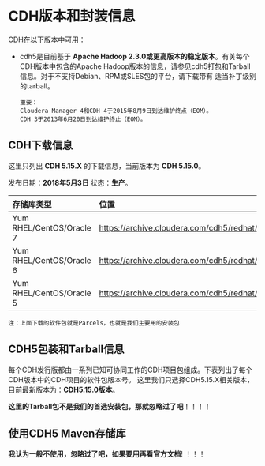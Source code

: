 CDH版本和封装信息
================================================================================
CDH在以下版本中可用：
+ cdh5是目前基于 **Apache Hadoop 2.3.0或更高版本的稳定版本**。有关每个CDH版本中包含的Apache
Hadoop版本的信息，请参见cdh5打包和Tarball信息。对于不支持Debian、RPM或SLES包的平台，请下载带有
适当补丁级别的tarball。
    ```
    重要：
    Cloudera Manager 4和CDH 4于2015年8月9日到达维护终点（EOM）。
    CDH 3于2013年6月20日到达维护终止（EOM）。
    ```

## CDH下载信息
这里只列出 **CDH 5.15.X** 的下载信息，当前版本为 **CDH 5.15.0**。

发布日期：**2018年5月3日** 状态：**生产**。

| 存储库类型 | 位置 | Repo文件 |
| :------------- | :------------- | :-------------- |
| Yum RHEL/CentOS/Oracle 7 | https://archive.cloudera.com/cdh5/redhat/7/x86_64/cdh/5.15.0/ | https://archive.cloudera.com/cdh5/redhat/7/x86_64/cdh/cloudera-cdh5.repo |
| Yum RHEL/CentOS/Oracle 6 | https://archive.cloudera.com/cdh5/redhat/6/x86_64/cdh/5.15.0/ | https://archive.cloudera.com/cdh5/redhat/6/x86_64/cdh/cloudera-cdh5.repo |
| Yum RHEL/CentOS/Oracle 5 | https://archive.cloudera.com/cdh5/redhat/5/x86_64/cdh/5.15.0/ | https://archive.cloudera.com/cdh5/redhat/5/x86_64/cdh/cloudera-cdh5.repo |
```
注：上面下载的软件包就是Parcels，也就是我们主要用的安装包
```

## CDH5包装和Tarball信息
每个CDH发行版都由一系列已知可协同工作的CDH项目包组成。下表列出了每个CDH版本中的CDH项目的软件包版本号。
这里我们只选择CDH5.15.X相关版本，目前最新版本为：**CDH5.15.0版本**。

**这里的Tarball包不是我们的首选安装包，那就忽略过了吧**！！！！

## 使用CDH5 Maven存储库
**我认为一般不使用，忽略过了吧，如果要用再看官方文档**! ！！！
